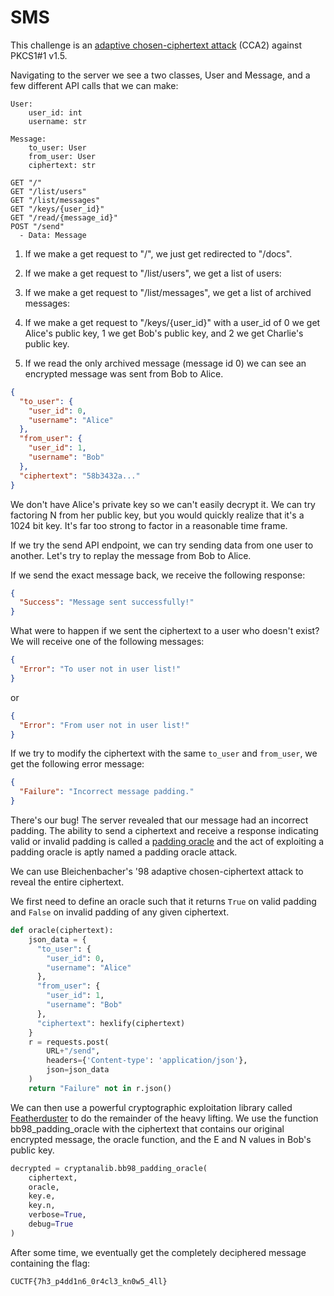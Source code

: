 # SMS

This challenge is an [adaptive chosen-ciphertext attack](https://en.wikipedia.org/wiki/Adaptive_chosen-ciphertext_attack) (CCA2) against PKCS1#1 v1.5. 

Navigating to the server we see a two classes, User and Message, and a few different API calls that we can make:

```
User:
    user_id: int
    username: str

Message:
    to_user: User
    from_user: User
    ciphertext: str

GET "/"
GET "/list/users"
GET "/list/messages"
GET "/keys/{user_id}"
GET "/read/{message_id}"
POST "/send"
  - Data: Message
```

1. If we make a get request to "/", we just get redirected to "/docs".
2. If we make a get request to "/list/users", we get a list of users:

3. If we make a get request to "/list/messages", we get a list of archived messages:

4. If we make a get request to "/keys/{user_id}" with a user_id of 0 we get Alice's public key, 1 we get Bob's public key, and 2 we get Charlie's public key.

5. If we read the only archived message (message id 0) we can see an encrypted message was sent from Bob to Alice.

```JSON
{
  "to_user": {
    "user_id": 0,
    "username": "Alice"
  },
  "from_user": {
    "user_id": 1,
    "username": "Bob"
  },
  "ciphertext": "58b3432a..."
}
```

We don't have Alice's private key so we can't easily decrypt it. We can try factoring N from her public key, but you would quickly realize that it's a 1024 bit key. It's far too strong to factor in a reasonable time frame.

If we try the send API endpoint, we can try sending data from one user to another. Let's try to replay the message from Bob to Alice.

If we send the exact message back, we receive the following response:

```JSON
{
  "Success": "Message sent successfully!"
}
```

What were to happen if we sent the ciphertext to a user who doesn't exist? We will receive one of the following messages:

```JSON
{
  "Error": "To user not in user list!"
}
```

or

```JSON
{
  "Error": "From user not in user list!"
}
```

If we try to modify the ciphertext with the same `to_user` and `from_user`, we get the following error message:

```JSON
{
  "Failure": "Incorrect message padding."
}
```

There's our bug! The server revealed that our message had an incorrect padding. The ability to send a ciphertext and receive a response indicating valid or invalid padding is called a [padding oracle](https://en.wikipedia.org/wiki/Padding_oracle_attack) and the act of exploiting a padding oracle is aptly named a padding oracle attack.

We can use Bleichenbacher's '98 adaptive chosen-ciphertext attack to reveal the entire ciphertext.

We first need to define an oracle such that it returns `True` on valid padding and `False` on invalid padding of any given ciphertext.

```Python
def oracle(ciphertext):
    json_data = {
      "to_user": {
        "user_id": 0,
        "username": "Alice"
      },
      "from_user": {
        "user_id": 1,
        "username": "Bob"
      },
      "ciphertext": hexlify(ciphertext)
    }
    r = requests.post(
        URL+"/send",
        headers={'Content-type': 'application/json'},
        json=json_data
    )
    return "Failure" not in r.json()
```

We can then use a powerful cryptographic exploitation library called [Featherduster](https://github.com/nccgroup/featherduster) to do the remainder of the heavy lifting. We use the function bb98_padding_oracle with the ciphertext that contains our original encrypted message, the oracle function, and the E and N values in Bob's public key.

```Python
decrypted = cryptanalib.bb98_padding_oracle(
    ciphertext,
    oracle,
    key.e,
    key.n,
    verbose=True,
    debug=True
)
```

After some time, we eventually get the completely deciphered message containing the flag:

`CUCTF{7h3_p4dd1n6_0r4cl3_kn0w5_4ll}`
